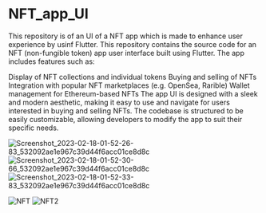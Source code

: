 # NFT_app_UI

This repository is of an UI of a NFT app which is made to enhance user experience by usinf Flutter.
This repository contains the source code for an NFT (non-fungible token) app user interface built using Flutter. The app includes features such as:

Display of NFT collections and individual tokens
Buying and selling of NFTs
Integration with popular NFT marketplaces (e.g. OpenSea, Rarible)
Wallet management for Ethereum-based NFTs
The app UI is designed with a sleek and modern aesthetic, making it easy to use and navigate for users interested in buying and selling NFTs. The codebase is structured to be easily customizable, allowing developers to modify the app to suit their specific needs.

![Screenshot_2023-02-18-01-52-26-83_532092ae1e967c39d44f6acc01ce8d8c](https://user-images.githubusercontent.com/75081330/219881588-607d5e46-e3ce-45e8-ad6d-9c4e9006015f.jpg)
![Screenshot_2023-02-18-01-52-30-66_532092ae1e967c39d44f6acc01ce8d8c](https://user-images.githubusercontent.com/75081330/219881593-05614d1f-568f-4a21-b2fd-b3e528f408f5.jpg)
![Screenshot_2023-02-18-01-52-33-83_532092ae1e967c39d44f6acc01ce8d8c](https://user-images.githubusercontent.com/75081330/219881597-4ec5fdec-236d-4836-b3c4-2cc7134a0d9d.jpg)

![NFT](https://user-images.githubusercontent.com/75081330/219783407-abe56ba6-bb4f-42e4-bba5-82b4493b08ac.jpeg)
![NFT2](https://user-images.githubusercontent.com/75081330/219783425-fc7dc0fe-abc4-428d-8868-a9e67d4d4b1f.jpeg)
